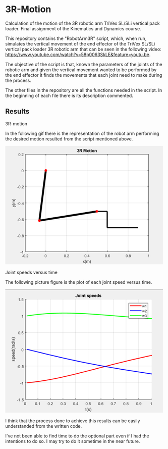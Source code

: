 # 3R-Motion
Calculation of the motion of the 3R robotic arm TriVex SL/SLi vertical pack loader. Final assignment of the Kinematics and Dynamics course.

This repository contains the "RobotArm3R" script, which, when run, simulates the vertical movement of the end effector of the TriVex SL/SLi vertical pack loader 3R robotic arm that can be seen in the following video: https://www.youtube.com/watch?v=58p0063SkLE&feature=youtu.be.

The objective of the script is that, known the parameters of the joints of the robotic arm and given the vertical movement wanted to be performed by the end effector it finds the movements that each joint need to make during the process.

The other files in the repository are all the functions needed in the script. In the beginning of each file there is its description commented.

## Results

3R-motion

In the following gif there is the representation of the robot arm performing the desired motion resulted from the script mentioned above.

<img src="Images%20and%20gifs/3Rmotion.gif" width="500">

Joint speeds versus time

The following picture figure is the plot of each joint speed versus time.

<img src="Images%20and%20gifs/3RJointSpeeds.PNG" width="500">


I think that the process done to achieve this results can be easily understanded from the written code.

I've not been able to find time to do the optional part even if I had the intentions to do so. I may try to do it sometime in the near future.

